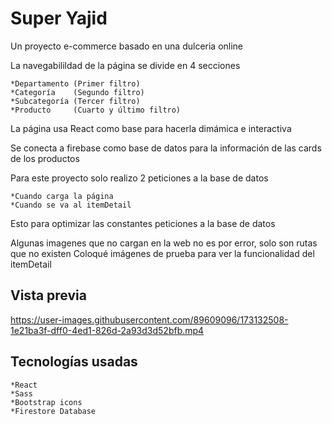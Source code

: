 
# Super Yajid

Un proyecto e-commerce basado en una dulceria online

La navegabilildad de la página se divide en 4 secciones

    *Departamento (Primer filtro)
    *Categoría    (Segundo filtro)
    *Subcategoría (Tercer filtro)
    *Producto     (Cuarto y último filtro)

La página usa React como base para hacerla dimámica e interactiva

Se conecta a firebase como base de datos para la información de las cards de los productos

Para este proyecto solo realizo 2 peticiones a la base de datos
    
    *Cuando carga la página
    *Cuando se va al itemDetail

Esto para optimizar las constantes peticiones a la base de datos

Algunas imagenes que no cargan en la web no es por error, solo son rutas que no existen
Coloqué imágenes de prueba para ver la funcionalidad del itemDetail
## Vista previa
https://user-images.githubusercontent.com/89609096/173132508-1e21ba3f-dff0-4ed1-826d-2a93d3d52bfb.mp4
## Tecnologías usadas

    *React
    *Sass
    *Bootstrap icons
    *Firestore Database